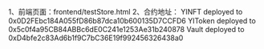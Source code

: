 1、前端页面：frontend/testStore.html
2、合约地址：
YINFT deployed to 0x0D2FEbc184A055fD86b87dca10b600135D7CCFD6
YIToken deployed to 0x5c0f4a95CB84ABBc6dE0C241e1253Ae31b240878
Vault deployed to 0xD4bfe2c83Ad6b1f9C7bC36E19f992456326438a0
